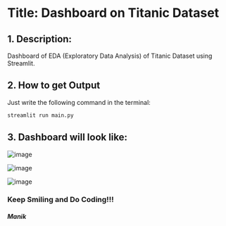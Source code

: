 # **Title: Dashboard on Titanic Dataset**

## **1. Description:**
 Dashboard of EDA (Exploratory Data Analysis) of Titanic Dataset using Streamlit.


## **2. How to get Output**
Just write the following command in the terminal:

```sh
streamlit run main.py
```



## **3. Dashboard will look like:**
![image](https://user-images.githubusercontent.com/63065445/208161133-066372b2-441d-48a0-980d-5ba577504f25.png)

![image](https://user-images.githubusercontent.com/63065445/208161247-e757738a-bee1-4a8b-b306-fc0400eff230.png)

![image](https://user-images.githubusercontent.com/63065445/208161373-ea20e291-92d1-4060-af99-b3f1c2a572ea.png)


### Keep Smiling and Do Coding!!!
##### Manik

